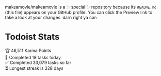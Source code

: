 makeamovie/makeamovie is a ✨ special ✨ repository because its `README.md` (this file) appears on your GitHub profile.
You can click the Preview link to take a look at your changes. darn right ya can

# Todoist Stats

<!-- TODO-IST:START -->
🏆  46,511 Karma Points           
🌸  Completed 18 tasks today           
✅  Completed 33,079 tasks so far           
⏳  Longest streak is 328 days
<!-- TODO-IST:END -->